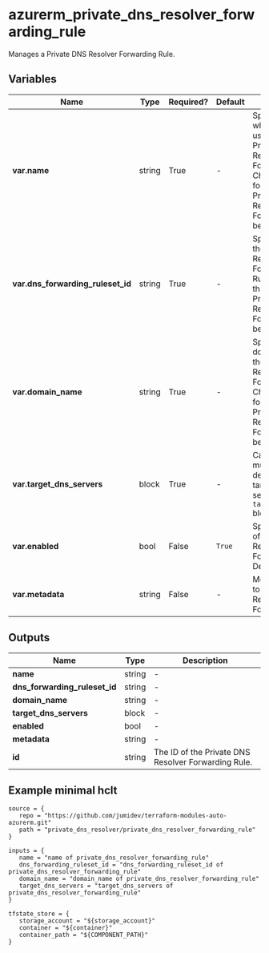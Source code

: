 # azurerm_private_dns_resolver_forwarding_rule

Manages a Private DNS Resolver Forwarding Rule.

## Variables

| Name | Type | Required? |  Default  |  Description |
| ---- | ---- | --------- |  ----------- | ----------- |
| **var.name** | string | True | -  |  Specifies the name which should be used for this Private DNS Resolver Forwarding Rule. Changing this forces a new Private DNS Resolver Forwarding Rule to be created. | 
| **var.dns_forwarding_ruleset_id** | string | True | -  |  Specifies the ID of the Private DNS Resolver Forwarding Ruleset. Changing this forces a new Private DNS Resolver Forwarding Rule to be created. | 
| **var.domain_name** | string | True | -  |  Specifies the domain name for the Private DNS Resolver Forwarding Rule. Changing this forces a new Private DNS Resolver Forwarding Rule to be created. | 
| **var.target_dns_servers** | block | True | -  |  Can be specified multiple times to define multiple target DNS servers. Each `target_dns_servers` block. | 
| **var.enabled** | bool | False | `True`  |  Specifies the state of the Private DNS Resolver Forwarding Rule. Defaults to `true`. | 
| **var.metadata** | string | False | -  |  Metadata attached to the Private DNS Resolver Forwarding Rule. | 



## Outputs

| Name | Type | Description |
| ---- | ---- | --------- | 
| **name** | string  | - | 
| **dns_forwarding_ruleset_id** | string  | - | 
| **domain_name** | string  | - | 
| **target_dns_servers** | block  | - | 
| **enabled** | bool  | - | 
| **metadata** | string  | - | 
| **id** | string  | The ID of the Private DNS Resolver Forwarding Rule. | 

## Example minimal hclt

```hcl
source = {
   repo = "https://github.com/jumidev/terraform-modules-auto-azurerm.git" 
   path = "private_dns_resolver/private_dns_resolver_forwarding_rule" 
}

inputs = {
   name = "name of private_dns_resolver_forwarding_rule" 
   dns_forwarding_ruleset_id = "dns_forwarding_ruleset_id of private_dns_resolver_forwarding_rule" 
   domain_name = "domain_name of private_dns_resolver_forwarding_rule" 
   target_dns_servers = "target_dns_servers of private_dns_resolver_forwarding_rule" 
}

tfstate_store = {
   storage_account = "${storage_account}" 
   container = "${container}" 
   container_path = "${COMPONENT_PATH}" 
}


```